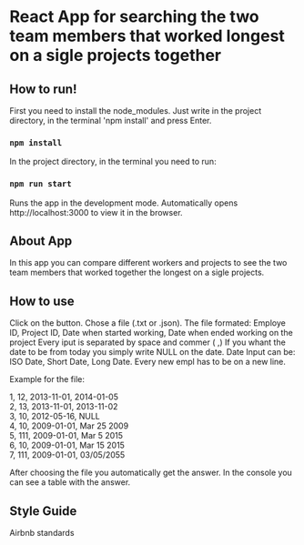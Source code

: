 # React App for searching the two team members that worked longest on a sigle projects together

## How to run!

First you need to install the node_modules. Just write in the project directory, in the terminal 'npm install' and press Enter.

### `npm install`

In the project directory, in the terminal you need to run:

### `npm run start`

Runs the app in the development mode.
Automatically opens http://localhost:3000 to view it in the browser.

## About App

In this app you can compare different workers and projects to see the two team members that worked together the longest on a sigle projects.

## How to use

Click on the button. Chose a file (.txt or .json).
The file formated: Employe ID, Project ID, Date when started working, Date when ended working on the project
Every iput is separated by space and commer ( ,)
If you whant the date to be from today you simply write NULL on the date.
Date Input can be: ISO Date, Short Date, Long Date.
Every new empl has to be on a new line.

Example for the file:

1, 12, 2013-11-01, 2014-01-05<br />
2, 13, 2013-11-01, 2013-11-02<br />
3, 10, 2012-05-16, NULL<br />
4, 10, 2009-01-01, Mar 25 2009<br />
5, 111, 2009-01-01, Mar 5 2015<br />
6, 10, 2009-01-01, Mar 15 2015<br />
7, 111, 2009-01-01, 03/05/2055<br />

After choosing the file you automatically get the answer.
In the console you can see a table with the answer.

## Style Guide
Airbnb standards